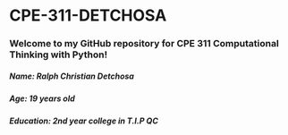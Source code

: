 # CPE-311-DETCHOSA
### Welcome to my GitHub repository for CPE 311 Computational Thinking with Python!
##### Name: Ralph Christian Detchosa
##### Age: 19 years old
##### Education: 2nd year college in T.I.P QC
